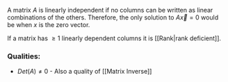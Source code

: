 A matrix $A$ is linearly independent if no columns can be written as linear combinations of the others. Therefore, the only solution to $A\vec{x}=0$ would be when $x$ is the zero vector.

If a matrix has $\geq1$ linearly dependent columns it is [[Rank|rank deficient]].

### Qualities:
* $Det(A) \neq 0$ - Also a quality of [[Matrix Inverse]]